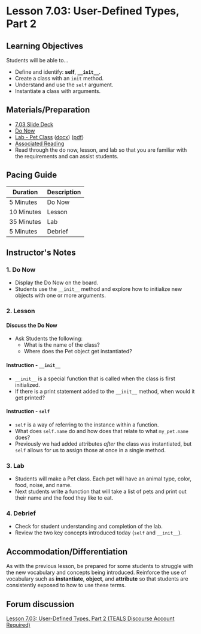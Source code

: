 # Lesson 7.03: User-Defined Types, Part 2

## Learning Objectives

Students will be able to...

* Define and identify: **self**, **`__init__`**.
* Create a class with an `init` method.
* Understand and use the `self` argument.
* Instantiate a class with arguments.

## Materials/Preparation

* [7.03 Slide Deck](https://github.com/TEALSK12/2nd-semester-introduction-to-computer-science/raw/master/units/7_unit/slidedecks/Intro%20Python%207.03%20TEALS.pptx)
* [Do Now][]
* [Lab - Pet Class][] ([docx][]) ([pdf][])
* [Associated Reading](https://tealsk12.github.io/2nd-semester-introduction-to-computer-science/readings.md#associatedreadings/7.2)
* Read through the do now, lesson, and lab so that you are familiar with the requirements and can assist students.

## Pacing Guide

| **Duration**   | **Description** |
| ---------- | ----------- |
| 5 Minutes  | Do Now      |
| 10 Minutes | Lesson      |
| 35 Minutes | Lab         |
| 5 Minutes | Debrief  |

## Instructor's Notes

### 1. Do Now

* Display the Do Now on the board.
* Students use the `__init__` method and explore how to initialize new objects with one or more arguments.

### 2. Lesson

#### Discuss the Do Now

* Ask Students the following:
  * What is the name of the class?
  * Where does the Pet object get instantiated?

#### Instruction - `__init__`

* `__init__` is a special function that is called when the class is first initialized.
* If there is a print statement added to the `__init__` method, when would it get printed?

#### Instruction - `self`

* `self` is a way of referring to the instance within a function.
* What does `self.name` do and how does that relate to what `my_pet.name` does?
* Previously we had added attributes *after* the class was instantiated, but `self` allows for us to assign those at once in a single method.

### 3. Lab

* Students will make a Pet class. Each pet will have an animal type, color, food, noise, and name.
* Next students write a function that will take a list of pets and print out their name and the food they like to eat.

### 4. Debrief

* Check for student understanding and completion of the lab.
* Review the two key concepts introduced today (`self` and `__init__`).

## Accommodation/Differentiation

As with the previous lesson, be prepared for some students to struggle with the new vocabulary and concepts being introduced. Reinforce the use of vocabulary such as **instantiate**, **object**, and **attribute** so that students are consistently exposed to how to use these terms.  

## Forum discussion

[Lesson 7.03: User-Defined Types, Part 2 (TEALS Discourse Account Required)](https://forums.tealsk12.org/c/2nd-semester-unit-7-classes/lesson-7-02-user-defined-types-part-2)
  
[Do Now]:do_now.md
[Lab - Pet Class]:lab.md

[pdf]: https://github.com/TEALSK12/2nd-semester-introduction-to-computer-science/raw/master/units/7_unit/03_lesson/lab.pdf
[docx]: https://github.com/TEALSK12/2nd-semester-introduction-to-computer-science/raw/master/units/7_unit/03_lesson/lab.docx
